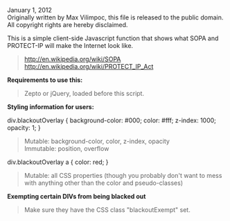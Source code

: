 January 1, 2012  
Originally written by Max Vilimpoc, this file is released to the public domain.  
All copyright rights are hereby disclaimed.  

This is a simple client-side Javascript function that shows what SOPA and PROTECT-IP will make the Internet look like.

> http://en.wikipedia.org/wiki/SOPA  
> http://en.wikipedia.org/wiki/PROTECT_IP_Act  

**Requirements to use this:**

> Zepto or jQuery, loaded before this script.

**Styling information for users:**

div.blackoutOverlay { background-color: #000; color: #fff; z-index: 1000; opacity: 1; }

>  Mutable: background-color, color, z-index, opacity  
>Immutable: position, overflow

div.blackoutOverlay a { color: red; }

>  Mutable: all CSS properties (though you probably don't want to mess 
>           with anything other than the color and pseudo-classes)

**Exempting certain DIVs from being blacked out**

> Make sure they have the CSS class "blackoutExempt" set.